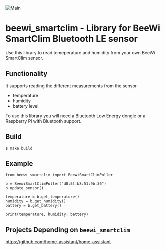 ![Main](https://github.com/alemuro/beewi_smartclim/workflows/Main/badge.svg)

# beewi_smartclim - Library for BeeWi SmartClim Bluetooth LE sensor


Use this library to read temeperature and humidity from your own BeeWi SmartClim sensor.



## Functionality 
It supports reading the different measurements from the sensor
- temperature
- humidity
- battery level

To use this library you will need a Bluetooth Low Energy dongle or a Raspberry Pi with Bluetooth support.


## Build

```
$ make build
```


## Example

```
from beewi_smartclim import BeewiSmartClimPoller

b = BeewiSmartClimPoller("d0:5f:b8:51:9b:36")
b.update_sensor()

temperature = b.get_temperature()
humidity = b.get_humidity()
battery = b.get_battery()

print(temperature, humidity, battery)
```



## Projects Depending on `beewi_smartclim`

https://github.com/home-assistant/home-assistant